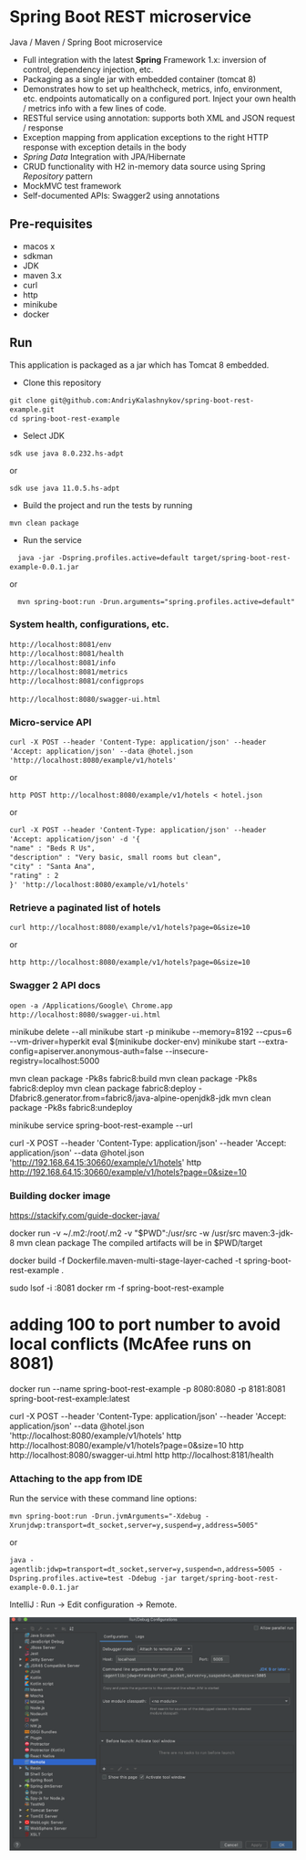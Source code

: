 # Spring Boot REST microservice

Java / Maven / Spring Boot microservice

* Full integration with the latest **Spring** Framework 1.x: inversion of control, dependency injection, etc.
* Packaging as a single jar with embedded container (tomcat 8)
* Demonstrates how to set up healthcheck, metrics, info, environment, etc. endpoints automatically on a configured port. Inject your own health / metrics info with a few lines of code.
* RESTful service using annotation: supports both XML and JSON request / response
* Exception mapping from application exceptions to the right HTTP response with exception details in the body
* *Spring Data* Integration with JPA/Hibernate
* CRUD functionality with H2 in-memory data source using Spring *Repository* pattern
* MockMVC test framework
* Self-documented APIs: Swagger2 using annotations

## Pre-requisites

- macos x
- sdkman
- JDK
- maven 3.x
- curl
- http
- minikube
- docker

## Run

This application is packaged as a jar which has Tomcat 8 embedded.

* Clone this repository
```
git clone git@github.com:AndriyKalashnykov/spring-boot-rest-example.git
cd spring-boot-rest-example
```
* Select JDK
```
sdk use java 8.0.232.hs-adpt
```
or
```
sdk use java 11.0.5.hs-adpt
```
* Build the project and run the tests by running
```
mvn clean package
```
* Run the service
```
  java -jar -Dspring.profiles.active=default target/spring-boot-rest-example-0.0.1.jar
```        
or
```
  mvn spring-boot:run -Drun.arguments="spring.profiles.active=default"
```


### System health, configurations, etc.

```
http://localhost:8081/env
http://localhost:8081/health
http://localhost:8081/info
http://localhost:8081/metrics
http://localhost:8081/configprops

http://localhost:8080/swagger-ui.html
```

### Micro-service API

```
curl -X POST --header 'Content-Type: application/json' --header 'Accept: application/json' --data @hotel.json 'http://localhost:8080/example/v1/hotels'
```
or
```
http POST http://localhost:8080/example/v1/hotels < hotel.json
```
or
```
curl -X POST --header 'Content-Type: application/json' --header 'Accept: application/json' -d '{
"name" : "Beds R Us",
"description" : "Very basic, small rooms but clean",
"city" : "Santa Ana",
"rating" : 2
}' 'http://localhost:8080/example/v1/hotels'
```

### Retrieve a paginated list of hotels

```
curl http://localhost:8080/example/v1/hotels?page=0&size=10
```
or
```
http http://localhost:8080/example/v1/hotels?page=0&size=10
```
### Swagger 2 API docs

```
open -a /Applications/Google\ Chrome.app http://localhost:8080/swagger-ui.html
```

minikube delete --all
minikube start -p minikube --memory=8192 --cpus=6 --vm-driver=hyperkit
eval $(minikube docker-env)
minikube start --extra-config=apiserver.anonymous-auth=false --insecure-registry=localhost:5000

mvn clean package -Pk8s fabric8:build
mvn clean package -Pk8s fabric8:deploy
mvn clean package fabric8:deploy -Dfabric8.generator.from=fabric8/java-alpine-openjdk8-jdk
mvn clean package -Pk8s fabric8:undeploy

minikube service spring-boot-rest-example --url

curl -X POST --header 'Content-Type: application/json' --header 'Accept: application/json' --data @hotel.json 'http://192.168.64.15:30660/example/v1/hotels'
http http://192.168.64.15:30660/example/v1/hotels?page=0&size=10


### Building docker image

  https://stackify.com/guide-docker-java/

  docker run -v ~/.m2:/root/.m2 -v "$PWD":/usr/src -w /usr/src maven:3-jdk-8 mvn clean package
  The compiled artifacts will be in $PWD/target

  docker build  -f Dockerfile.maven-multi-stage-layer-cached -t spring-boot-rest-example .

  sudo lsof -i :8081
  docker rm -f spring-boot-rest-example

  # adding 100 to port number to avoid local conflicts (McAfee runs on 8081)
  docker run --name spring-boot-rest-example -p 8080:8080 -p 8181:8081 spring-boot-rest-example:latest

  curl -X POST --header 'Content-Type: application/json' --header 'Accept: application/json' --data @hotel.json 'http://localhost:8080/example/v1/hotels'
  http http://localhost:8080/example/v1/hotels?page=0&size=10
  http http://localhost:8080/swagger-ui.html
  http http://localhost:8181/health


### Attaching to the app from IDE

Run the service with these command line options:

```
mvn spring-boot:run -Drun.jvmArguments="-Xdebug -Xrunjdwp:transport=dt_socket,server=y,suspend=y,address=5005"
```
or
```
java -agentlib:jdwp=transport=dt_socket,server=y,suspend=n,address=5005 -Dspring.profiles.active=test -Ddebug -jar target/spring-boot-rest-example-0.0.1.jar
```

IntelliJ : Run -> Edit configuration -> Remote.

![IntelliJ IDEA](./img/idea-remote.png)
